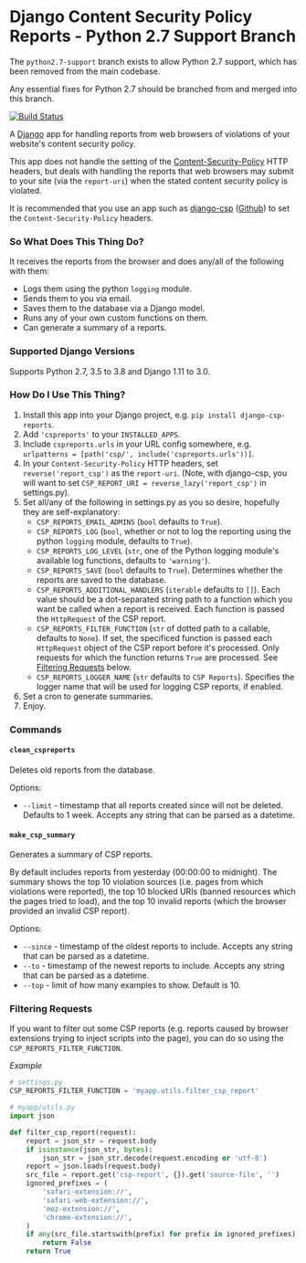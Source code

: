 # Django Content Security Policy Reports - Python 2.7 Support Branch

The `python2.7-support` branch exists to allow Python 2.7 support, which has been removed from the main codebase.

Any essential fixes for Python 2.7 should be branched from and merged into this branch.

[![Build Status](https://travis-ci.org/adamalton/django-csp-reports.svg)](https://travis-ci.org/adamalton/django-csp-reports)

A [Django](https://www.djangoproject.com) app for handling reports from web browsers of violations of your website's content security policy.

This app does not handle the setting of the [Content-Security-Policy](http://en.wikipedia.org/wiki/Content_Security_Policy) HTTP headers, but deals with handling the reports that web browsers may submit to your site (via the `report-uri`) when the stated content security policy is violated.

It is recommended that you use an app such as [django-csp](https://pypi.python.org/pypi/django_csp) ([Github](https://github.com/mozilla/django-csp)) to set the `Content-Security-Policy` headers.

### So What Does This Thing Do?

It receives the reports from the browser and does any/all of the following with them:

* Logs them using the python `logging` module.
* Sends them to you via email.
* Saves them to the database via a Django model.
* Runs any of your own custom functions on them.
* Can generate a summary of a reports.


### Supported Django Versions

Supports Python 2.7, 3.5 to 3.8 and Django 1.11 to 3.0.


### How Do I Use This Thing?

1. Install this app into your Django project, e.g. `pip install django-csp-reports`.
2. Add `'cspreports'` to your `INSTALLED_APPS`.
3. Include `cspreports.urls` in your URL config somewhere, e.g. `urlpatterns = [path('csp/', include('cspreports.urls'))]`.
4. In your `Content-Security-Policy` HTTP headers, set `reverse('report_csp')` as the `report-uri`.  (Note, with django-csp, you will want to set `CSP_REPORT_URI = reverse_lazy('report_csp')` in settings.py).
5. Set all/any of the following in settings.py as you so desire, hopefully they are self-explanatory:
    * `CSP_REPORTS_EMAIL_ADMINS` (`bool` defaults to `True`).
    * `CSP_REPORTS_LOG` (`bool`, whether or not to log the reporting using the python `logging` module, defaults to `True`).
    * `CSP_REPORTS_LOG_LEVEL` (`str`, one of the Python logging module's available log functions, defaults to `'warning'`).
    * `CSP_REPORTS_SAVE` (`bool` defaults to `True`).  Determines whether the reports are saved to the database.
    * `CSP_REPORTS_ADDITIONAL_HANDLERS` (`iterable` defaults to `[]`). Each value should be a dot-separated string path to a function which you want be called when a report is received. Each function is passed the `HttpRequest` of the CSP report.
    * `CSP_REPORTS_FILTER_FUNCTION` (`str` of dotted path to a callable, defaults to `None`). If set, the specificed function is passed each `HttpRequest` object of the CSP report before it's processed. Only requests for which the function returns `True` are processed. See [Filtering Requests](#filtering-requests) below.
    * `CSP_REPORTS_LOGGER_NAME` (`str` defaults to `CSP Reports`). Specifies the logger name that will be used for logging CSP reports, if enabled.
6. Set a cron to generate summaries.
7. Enjoy.


### Commands

#### `clean_cspreports`
Deletes old reports from the database.

Options:

* `--limit` - timestamp that all reports created since will not be deleted. Defaults to 1 week. Accepts any string that can be parsed as a datetime.

#### `make_csp_summary`
Generates a summary of CSP reports.

By default includes reports from yesterday (00:00:00 to midnight).
The summary shows the top 10 violation sources (i.e. pages from which violations were reported),
the top 10 blocked URIs (banned resources which the pages tried to load),
and the top 10 invalid reports (which the browser provided an invalid CSP report).

Options:

* `--since` - timestamp of the oldest reports to include.  Accepts any string that can be parsed as a datetime.
* `--to` - timestamp of the newest reports to include.  Accepts any string that can be parsed as a datetime.
* `--top` - limit of how many examples to show. Default is 10.


### Filtering Requests

If you want to filter out some CSP reports (e.g. reports caused by browser extensions trying to inject scripts into the page), you can do so using the `CSP_REPORTS_FILTER_FUNCTION`.

*Example*

```python
# settings.py
CSP_REPORTS_FILTER_FUNCTION = 'myapp.utils.filter_csp_report'

# myapp/utils.py
import json

def filter_csp_report(request):
    report = json_str = request.body
    if isinstance(json_str, bytes):
        json_str = json_str.decode(request.encoding or 'utf-8')
    report = json.loads(request.body)
    src_file = report.get('csp-report', {}).get('source-file', '')
    ignored_prefixes = (
        'safari-extension://',
        'safari-web-extension://',
        'moz-extension://',
        'chrome-extension://',
    )
    if any(src_file.startswith(prefix) for prefix in ignored_prefixes):
        return False
    return True
```
